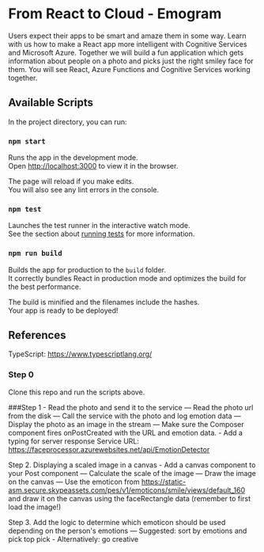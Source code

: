 # From React to Cloud - Emogram

Users expect their apps to be smart and amaze them in some way. Learn with us how to make a React app more intelligent with Cognitive Services and Microsoft Azure. Together we will build a fun application which gets information about people on a photo and picks just the right smiley face for them. You will see React, Azure Functions and Cognitive Services working together.

## Available Scripts

In the project directory, you can run:

### `npm start`

Runs the app in the development mode.<br>
Open [http://localhost:3000](http://localhost:3000) to view it in the browser.

The page will reload if you make edits.<br>
You will also see any lint errors in the console.

### `npm test`

Launches the test runner in the interactive watch mode.<br>
See the section about [running tests](#running-tests) for more information.

### `npm run build`

Builds the app for production to the `build` folder.<br>
It correctly bundles React in production mode and optimizes the build for the best performance.

The build is minified and the filenames include the hashes.<br>
Your app is ready to be deployed!

## References
TypeScript: https://www.typescriptlang.org/

### Step 0
Clone this repo and run the scripts above.

###Step 1 - Read the photo and send it to the service
	— Read the photo url from the disk
	— Call the service with the photo and log emotion data
	— Display the photo as an image in the stream
	— Make sure the Composer component fires onPostCreated with the URL and emotion data.
    - Add a typing for server response
	Service URL: https://faceprocessor.azurewebsites.net/api/EmotionDetector

Step 2. Displaying a scaled image in a canvas
	- Add a canvas component to your Post component
	— Calculate the scale of the image 
	— Draw the image on the canvas
	— Use the emoticon from https://static-asm.secure.skypeassets.com/pes/v1/emoticons/smile/views/default_160 and draw it on the canvas using the faceRectangle data (remember to first load the image!)

Step 3. Add the logic to determine which emoticon should be used depending on the person's emotions
	— Suggested: sort by emotions and pick top pick
	- Alternatively: go creative
